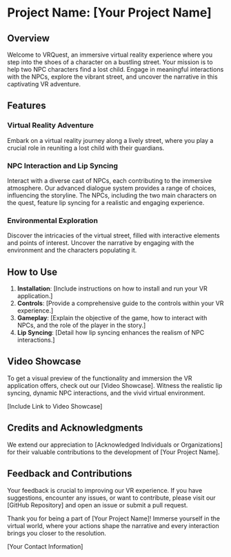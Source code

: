 # Project Name: [Your Project Name]

## Overview

Welcome to VRQuest, an immersive virtual reality experience where you step into the shoes of a character on a bustling street. Your mission is to help two NPC characters find a lost child. Engage in meaningful interactions with the NPCs, explore the vibrant street, and uncover the narrative in this captivating VR adventure.

## Features

### Virtual Reality Adventure

Embark on a virtual reality journey along a lively street, where you play a crucial role in reuniting a lost child with their guardians.

### NPC Interaction and Lip Syncing

Interact with a diverse cast of NPCs, each contributing to the immersive atmosphere. Our advanced dialogue system provides a range of choices, influencing the storyline. The NPCs, including the two main characters on the quest, feature lip syncing for a realistic and engaging experience.

### Environmental Exploration

Discover the intricacies of the virtual street, filled with interactive elements and points of interest. Uncover the narrative by engaging with the environment and the characters populating it.

## How to Use

1. **Installation**: [Include instructions on how to install and run your VR application.]
2. **Controls**: [Provide a comprehensive guide to the controls within your VR experience.]
3. **Gameplay**: [Explain the objective of the game, how to interact with NPCs, and the role of the player in the story.]
4. **Lip Syncing**: [Detail how lip syncing enhances the realism of NPC interactions.]

## Video Showcase

To get a visual preview of the functionality and immersion the VR application offers, check out our [Video Showcase]. Witness the realistic lip syncing, dynamic NPC interactions, and the vivid virtual environment.

[Include Link to Video Showcase]

## Credits and Acknowledgments

We extend our appreciation to [Acknowledged Individuals or Organizations] for their valuable contributions to the development of [Your Project Name].

## Feedback and Contributions

Your feedback is crucial to improving our VR experience. If you have suggestions, encounter any issues, or want to contribute, please visit our [GitHub Repository] and open an issue or submit a pull request.

Thank you for being a part of [Your Project Name]! Immerse yourself in the virtual world, where your actions shape the narrative and every interaction brings you closer to the resolution.

[Your Contact Information]
